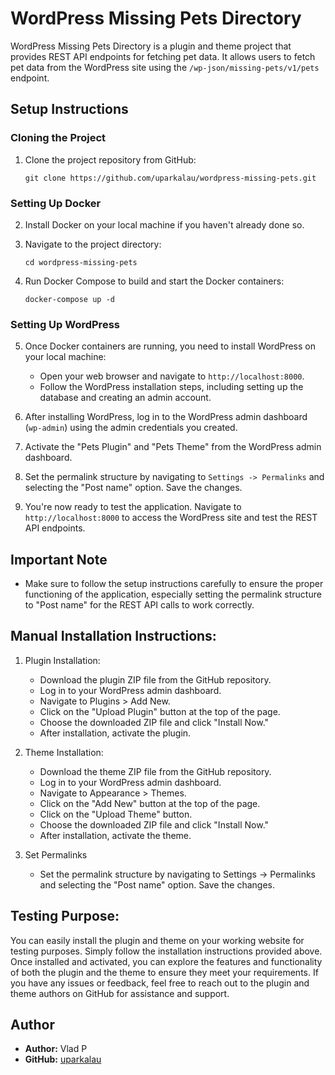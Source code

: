 # WordPress Missing Pets Directory

WordPress Missing Pets Directory is a plugin and theme project that provides REST API endpoints for fetching pet data. It allows users to fetch pet data from the WordPress site using the `/wp-json/missing-pets/v1/pets` endpoint.

## Setup Instructions

### Cloning the Project

1. Clone the project repository from GitHub:

   ```
   git clone https://github.com/uparkalau/wordpress-missing-pets.git
   ```

### Setting Up Docker

2. Install Docker on your local machine if you haven't already done so.

3. Navigate to the project directory:

   ```
   cd wordpress-missing-pets
   ```

4. Run Docker Compose to build and start the Docker containers:

   ```
   docker-compose up -d
   ```

### Setting Up WordPress

5. Once Docker containers are running, you need to install WordPress on your local machine:
   - Open your web browser and navigate to `http://localhost:8000`.
   - Follow the WordPress installation steps, including setting up the database and creating an admin account.

6. After installing WordPress, log in to the WordPress admin dashboard (`wp-admin`) using the admin credentials you created.

7. Activate the "Pets Plugin" and "Pets Theme" from the WordPress admin dashboard.

8. Set the permalink structure by navigating to `Settings -> Permalinks` and selecting the "Post name" option. Save the changes.

9. You're now ready to test the application. Navigate to `http://localhost:8000` to access the WordPress site and test the REST API endpoints.

## Important Note

- Make sure to follow the setup instructions carefully to ensure the proper functioning of the application, especially setting the permalink structure to "Post name" for the REST API calls to work correctly.

## Manual Installation Instructions:

1. Plugin Installation:
   - Download the plugin ZIP file from the GitHub repository.
   - Log in to your WordPress admin dashboard.
   - Navigate to Plugins > Add New.
   - Click on the "Upload Plugin" button at the top of the page.
   - Choose the downloaded ZIP file and click "Install Now."
   - After installation, activate the plugin.

2. Theme Installation:
   - Download the theme ZIP file from the GitHub repository.
   - Log in to your WordPress admin dashboard.
   - Navigate to Appearance > Themes.
   - Click on the "Add New" button at the top of the page.
   - Click on the "Upload Theme" button.
   - Choose the downloaded ZIP file and click "Install Now."
   - After installation, activate the theme.

3. Set Permalinks
   - Set the permalink structure by navigating to Settings -> Permalinks and selecting the "Post name" option. Save the changes.

## Testing Purpose:
You can easily install the plugin and theme on your working website for testing purposes.
Simply follow the installation instructions provided above. Once installed and activated, you can explore the features and functionality of both the plugin and the theme to ensure they meet your requirements. If you have any issues or feedback, feel free to reach out to the plugin and theme authors on GitHub for assistance and support.

## Author

- **Author:** Vlad P
- **GitHub:** [uparkalau](https://github.com/uparkalau)

